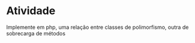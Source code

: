 # Atividade
Implemente em php, uma relação entre classes de polimorfismo, outra de sobrecarga de métodos 
